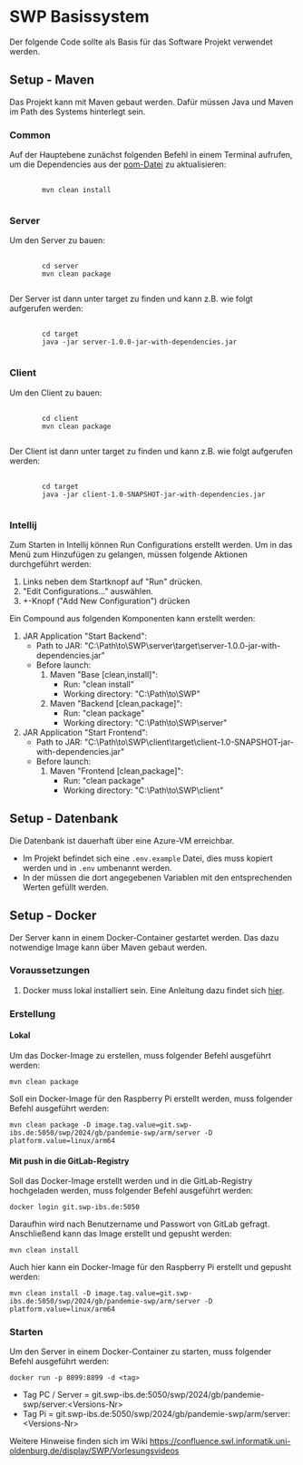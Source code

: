 # SWP Basissystem

Der folgende Code sollte als Basis für das Software Projekt verwendet werden.


## Setup - Maven

Das Projekt kann mit Maven gebaut werden.
Dafür müssen Java und Maven im Path des Systems hinterlegt sein.

### Common

Auf der Hauptebene zunächst folgenden Befehl in einem Terminal aufrufen, um die Dependencies aus der [pom-Datei](pom.xml) zu aktualisieren:

<pre>
    <code>
        mvn clean install
    </code>
</pre>


### Server

Um den Server zu bauen:
<pre>
    <code>
        cd server
        mvn clean package
    </code>
</pre>

Der Server ist dann unter target zu finden und kann z.B. wie folgt aufgerufen werden:

<pre>
    <code>
        cd target
        java -jar server-1.0.0-jar-with-dependencies.jar
    </code>
</pre>


### Client

Um den Client zu bauen:
<pre>
    <code>
        cd client
        mvn clean package
    </code>
</pre>

Der Client ist dann unter target zu finden und kann z.B. wie folgt aufgerufen werden:

<pre>
    <code>
        cd target
        java -jar client-1.0-SNAPSHOT-jar-with-dependencies.jar
    </code>
</pre>


### Intellij

Zum Starten in Intellij können Run Configurations erstellt werden.
Um in das Menü zum Hinzufügen zu gelangen, müssen folgende Aktionen durchgeführt werden:
1. Links neben dem Startknopf auf "Run" drücken.
2. "Edit Configurations..." auswählen.
3. +-Knopf ("Add New Configuration") drücken

Ein Compound aus folgenden Komponenten kann erstellt werden:
1. JAR Application "Start Backend":
   - Path to JAR: "C:\Path\to\SWP\server\target\server-1.0.0-jar-with-dependencies.jar"
   - Before launch:
     1. Maven "Base [clean,install]":
        - Run: "clean install"
        - Working directory: "C:\Path\to\SWP"
     2. Maven "Backend [clean,package]":
        - Run: "clean package"
        - Working directory: "C:\Path\to\SWP\server"
2. JAR Application "Start Frontend":
   - Path to JAR: "C:\Path\to\SWP\client\target\client-1.0-SNAPSHOT-jar-with-dependencies.jar"
   - Before launch:
     1. Maven "Frontend [clean,package]":
         - Run: "clean package"
         - Working directory: "C:\Path\to\SWP\client"
## Setup - Datenbank

Die Datenbank ist dauerhaft über eine Azure-VM erreichbar.

- Im Projekt befindet sich eine `.env.example` Datei, dies muss kopiert werden und in `.env` umbenannt werden.
- In der müssen die dort angegebenen Variablen mit den entsprechenden Werten gefüllt werden.
## Setup - Docker

Der Server kann in einem Docker-Container gestartet werden. Das dazu notwendige Image kann über Maven gebaut werden.

### Voraussetzungen

1. Docker muss lokal installiert sein. Eine Anleitung dazu findet sich [hier](https://docs.docker.com/get-docker/).

### Erstellung

#### Lokal

Um das Docker-Image zu erstellen, muss folgender Befehl ausgeführt werden:
```shell
mvn clean package 
```
Soll ein Docker-Image für den Raspberry Pi erstellt werden, muss folgender Befehl ausgeführt werden:
```shell
mvn clean package -D image.tag.value=git.swp-ibs.de:5050/swp/2024/gb/pandemie-swp/arm/server -D platform.value=linux/arm64
```

#### Mit push in die GitLab-Registry

Soll das Docker-Image erstellt werden und in die GitLab-Registry hochgeladen werden, muss folgender Befehl ausgeführt werden:
```shell
docker login git.swp-ibs.de:5050
```
Daraufhin wird nach Benutzername und Passwort von GitLab gefragt. Anschließend kann das Image erstellt und gepusht werden:
```shell
mvn clean install 
```
Auch hier kann ein Docker-Image für den Raspberry Pi erstellt und gepusht werden:
```shell
mvn clean install -D image.tag.value=git.swp-ibs.de:5050/swp/2024/gb/pandemie-swp/arm/server -D platform.value=linux/arm64
```
### Starten

Um den Server in einem Docker-Container zu starten, muss folgender Befehl ausgeführt werden:
```shell
docker run -p 8899:8899 -d <tag>
```
- Tag PC / Server = git.swp-ibs.de:5050/swp/2024/gb/pandemie-swp/server:\<Versions-Nr>
- Tag Pi = git.swp-ibs.de:5050/swp/2024/gb/pandemie-swp/arm/server:\<Versions-Nr>


Weitere Hinweise finden sich im Wiki https://confluence.swl.informatik.uni-oldenburg.de/display/SWP/Vorlesungsvideos
